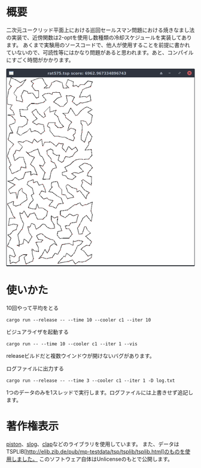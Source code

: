 # 概要
二次元ユークリッド平面上における巡回セールスマン問題における焼きなまし法の実装で、近傍関数は2-optを使用し数種類の冷却スケジュールを実装してあります。
あくまで実験用のソースコードで、他人が使用することを前提に書かれていないので、可読性等にはかなり問題があると思われます。あと、コンパイルにすごく時間がかかります。

![example](./images/rat575_cool1_10sec.png)

# 使いかた
10回やって平均をとる
```
cargo run --release -- --time 10 --cooler c1 --iter 10
```

ビジュアライザを起動する
```
cargo run -- --time 10 --cooler c1 --iter 1 --vis
```
releaseビルドだと複数ウインドウが開けないバグがあります。

ログファイルに出力する
```
cargo run --release -- --time 3 --cooler c1 --iter 1 -D log.txt
```
1つのデータのみを1スレッドで実行します。ログファイルには上書きせず追記します。

# 著作権表示
[piston](https://github.com/PistonDevelopers/piston)、[slog](https://github.com/slog-rs/slog)、[clap](https://github.com/kbknapp/clap-rs)などのライブラリを使用しています。
また、データはTSPLIB[http://elib.zib.de/pub/mp-testdata/tsp/tsplib/tsplib.html]のものを使用しました。
このソフトウェア自体はUnlicenseのもとで公開します。
